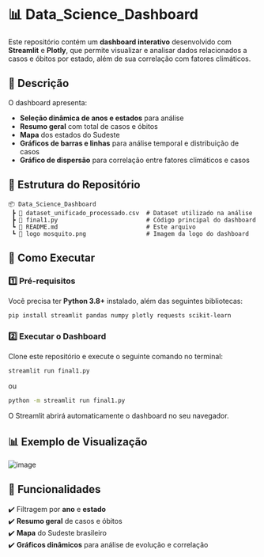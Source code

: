 # 📊  Data_Science_Dashboard

Este repositório contém um **dashboard interativo** desenvolvido com **Streamlit** e **Plotly**, que permite visualizar e analisar dados relacionados a casos e óbitos por estado, além de sua correlação com fatores climáticos.  

## 📝 Descrição  

O dashboard apresenta:  

- **Seleção dinâmica de anos e estados** para análise  
- **Resumo geral** com total de casos e óbitos  
- **Mapa** dos estados do Sudeste  
- **Gráficos de barras e linhas** para análise temporal e distribuição de casos  
- **Gráfico de dispersão** para correlação entre fatores climáticos e casos  

## 📂 Estrutura do Repositório  

```
📦 Data_Science_Dashboard
 ┣ 📜 dataset_unificado_processado.csv  # Dataset utilizado na análise
 ┣ 📜 final1.py                         # Código principal do dashboard
 ┗ 📜 README.md                         # Este arquivo
 ┗ 📜 logo mosquito.png                 # Imagem da logo do dashboard
```

## 🚀 Como Executar  

### 1️⃣ Pré-requisitos  
Você precisa ter **Python 3.8+** instalado, além das seguintes bibliotecas:  

```bash
pip install streamlit pandas numpy plotly requests scikit-learn
```


### 2️⃣ Executar o Dashboard  
Clone este repositório e execute o seguinte comando no terminal:  

```bash
streamlit run final1.py
```

ou

```bash
python -m streamlit run final1.py
```

O Streamlit abrirá automaticamente o dashboard no seu navegador.  

## 📊 Exemplo de Visualização  

 
![image](https://github.com/user-attachments/assets/4f18259d-d1d6-48d9-ad45-15ca88d1f61c)


## 📌 Funcionalidades  

✔️ Filtragem por **ano** e **estado**  
✔️ **Resumo geral** de casos e óbitos  
✔️ **Mapa** do Sudeste brasileiro  
✔️ **Gráficos dinâmicos** para análise de evolução e correlação  



